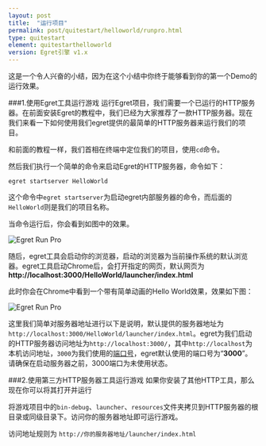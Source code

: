 ```yaml
---
layout: post
title:  "运行项目"
permalink: post/quitestart/helloworld/runpro.html
type: quitestart
element: quitestarthelloworld
version: Egret引擎 v1.x
---
```


这是一个令人兴奋的小结，因为在这个小结中你终于能够看到你的第一个Demo的运行效果。

###1.使用Egret工具运行游戏
运行Egret项目，我们需要一个已运行的HTTP服务器。在前面安装Egret的教程中，我们已经为大家推荐了一款HTTP服务器。现在我们来看一下如何使用我们egret提供的最简单的HTTP服务器来运行我们的项目。

和前面的教程一样，我们首相在终端中定位我们的项目，使用`cd`命令。

然后我们执行一个简单的命令来启动Egret的HTTP服务器，命令如下：

`egret startserver HelloWorld`

这个命令中`egret startserver`为启动egret内部服务器的命令，而后面的`HelloWorld`则是我们的项目名称。

当命令运行后，你会看到如图中的效果。

![Egret Run Pro]({{site.baseurl}}/assets/img/egrethelloworld1.png)

随后，egret工具会启动你的浏览器，启动的浏览器为当前操作系统的默认浏览器。egret工具启动Chrome后，会打开指定的网页，默认网页为**http://localhost:3000/HelloWorld/launcher/index.html**

此时你会在Chrome中看到一个带有简单动画的Hello World效果，效果如下图：

![Egret Run Pro]({{site.baseurl}}/assets/img/egrethelloworld2.png)

这里我们简单对服务器地址进行以下是说明，默认提供的服务器地址为`http://localhost:3000/HelloWorld/launcher/index.html`。egret为我们启动的HTTP服务器访问地址为`http://localhost:3000/`，其中`http://localhost`为本机访问地址，`3000`为我们使用的<a href="http://zh.wikipedia.org/wiki/TCP/UDP%E7%AB%AF%E5%8F%A3%E5%88%97%E8%A1%A8" target="_blank">端口号</a>，egret默认使用的端口号为“**3000**”。请确保在启动服务器之前，3000端口为未使用状态。

###2.使用第三方HTTP服务器工具运行游戏
如果你安装了其他HTTP工具，那么现在你可以将其打开并运行

将游戏项目中的`bin-debug`、`launcher`、`resources`文件夹拷贝到HTTP服务器的根目录或同级目录下。访问你的服务器地址即可运行游戏。

访问地址规则为 `http://你的服务器地址/launcher/index.html`